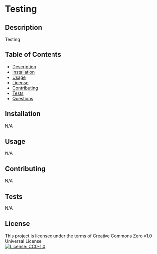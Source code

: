 # Testing
## Description 
Testing
## Table of Contents
* [Description](#description)
* [Installation](#installation)
* [Usage](#usage)
* [License](#license)
* [Contributing](#contributing)
* [Tests](#tests)
* [Questions](#questions)
## Installation
N/A
## Usage
N/A
## Contributing
N/A
## Tests
N/A
## License
This project is licensed under the terms of Creative Commons Zero v1.0 Universal License <br>
[![License: CC0-1.0](https://img.shields.io/badge/License-CC0_1.0-lightgrey.svg)](http://creativecommons.org/publicdomain/zero/1.0/)

